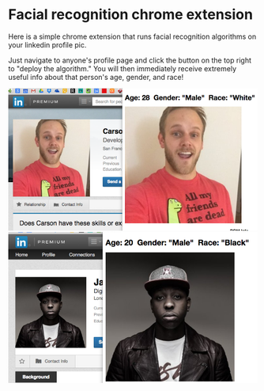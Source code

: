 # Facial recognition chrome extension

Here is a simple chrome extension that runs facial recognition algorithms on your linkedin profile pic.  

Just navigate to anyone's profile page and click the button on the top right to "deploy the algorithm."  You will then immediately receive extremely useful info about that person's age, gender, and race!

![alt text](example1.png)
![alt text](example2.png)

